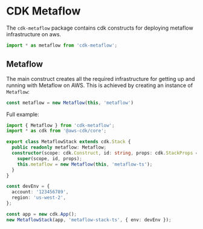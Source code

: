 # CDK Metaflow

The `cdk-metaflow` package contains cdk constructs for deploying metaflow infrastructure on aws.

```ts nofixture
import * as metaflow from 'cdk-metaflow';
```

## Metaflow

The main construct creates all the required infrastructure for getting up and running with Metaflow on AWS. This is achieved by creating an instance of `Metaflow`:

```ts
const metaflow = new Metaflow(this, 'metaflow')
```

Full example:

```ts
import { Metaflow } from 'cdk-metaflow';
import * as cdk from '@aws-cdk/core';

export class MetaflowStack extends cdk.Stack {
  public readonly metaflow: Metaflow;
  constructor(scope: cdk.Construct, id: string, props: cdk.StackProps = {}) {
    super(scope, id, props);
    this.metaflow = new Metaflow(this, 'metaflow-ts');
  }
}

const devEnv = {
  account: '123456789',
  region: 'us-west-2',
};

const app = new cdk.App();
new MetaflowStack(app, 'metaflow-stack-ts', { env: devEnv });
```

